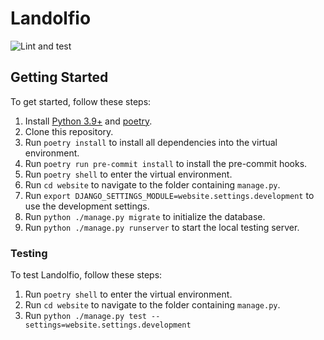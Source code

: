 # Landolfio

![Lint and test](https://github.com/GipHouse/Landolfio-2022/actions/workflows/ci.yaml/badge.svg?branch=development)

## Getting Started

To get started, follow these steps:

1. Install [Python 3.9+](https://www.python.org/) and [poetry](https://python-poetry.org/docs/#installation).
2. Clone this repository.
3. Run `poetry install` to install all dependencies into the virtual
   environment.
4. Run `poetry run pre-commit install` to install the pre-commit hooks.
5. Run `poetry shell` to enter the virtual environment.
6. Run `cd website` to navigate to the folder containing `manage.py`.
7. Run `export DJANGO_SETTINGS_MODULE=website.settings.development` to use the
   development settings.
8. Run `python ./manage.py migrate` to initialize the database.
9. Run `python ./manage.py runserver` to start the local testing server.

### Testing

To test Landolfio, follow these steps:

1. Run `poetry shell` to enter the virtual environment.
2. Run `cd website` to navigate to the folder containing `manage.py`.
3. Run `python ./manage.py test --settings=website.settings.development`
